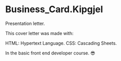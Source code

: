 # Business_Card.Kipgjel

Presentation letter.

This cover letter was made with:

HTML: Hypertext Language.
CSS: Cascading Sheets.

In the basic front end developer course. 😎
